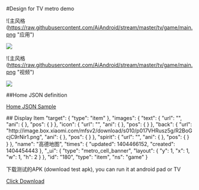 #Design for TV metro demo

![主风格(https://raw.githubusercontent.com/AiAndroid/stream/master/tv/game/main.png "应用")

<img src="https://raw.githubusercontent.com/AiAndroid/stream/master/tv/game/main.png" />

![主风格(https://raw.githubusercontent.com/AiAndroid/stream/master/tv/game/main.png "视频")

<img src="https://raw.githubusercontent.com/AiAndroid/stream/master/tv/game/main.png"/>

##Home JSON definition
<p>
<a href="https://raw.githubusercontent.com/AiAndroid/stream/master/tv/game/home.json">Home JSON Sample</a>
</p>

<p>
## Display Item
 "target": {
                        "type": "item"
                    },
                    "images": {
                        "text": {
                            "url": "",
                            "ani": { },
                            "pos": { }
                        },
                        "icon": {
                            "url": "",
                            "ani": { },
                            "pos": { }
                        },
                        "back": {
                            "url": "http://image.box.xiaomi.com/mfsv2/download/s010/p017VHRusz5g/R2BoGcjC9rNir1.png",
                            "ani": { },
                            "pos": { }
                        },
                        "spirit": {
                            "url": "",
                            "ani": { },
                            "pos": { }
                        }
                    },
                    "name": "高德地图",
                    "times": {
                        "updated": 1404466152,
                        "created": 1404454443
                    },
                    "_ui": {
                        "type": "metro_cell_banner",
                        "layout": {
                            "y": 1,
                            "x": 1,
                            "w": 1,
                            "h": 2
                        }
                    },
                    "id": "180",
                    "type": "item",
                    "ns": "game"
                }
</p>

<p>下载测试的APK (download test apk), you can run it at android pad or TV</p>
<a href="https://github.com/AiAndroid/stream/raw/master/tv/game/androidTV.apk">Click Download</a>


